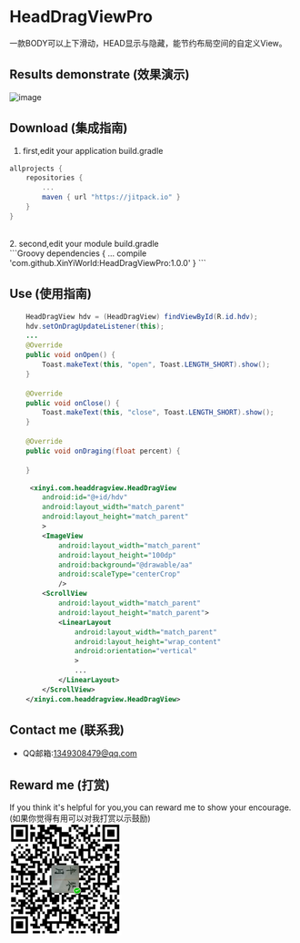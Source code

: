 # HeadDragViewPro
一款BODY可以上下滑动，HEAD显示与隐藏，能节约布局空间的自定义View。

## Results demonstrate (效果演示)
![image](https://github.com/XinYiWorld/HeadDragViewPro/blob/master/result.gif)
## Download (集成指南)
1. first,edit your application build.gradle<br />
```Groovy
allprojects {
    repositories {
        ...
        maven { url "https://jitpack.io" }
    }
}
```
<br />
2. second,edit your module build.gradle<br />
```Groovy
dependencies {
    ...
    compile 'com.github.XinYiWorld:HeadDragViewPro:1.0.0'
}
```


## Use (使用指南)
```Java
    HeadDragView hdv = (HeadDragView) findViewById(R.id.hdv);
    hdv.setOnDragUpdateListener(this);
    ...
    @Override
    public void onOpen() {
        Toast.makeText(this, "open", Toast.LENGTH_SHORT).show();
    }

    @Override
    public void onClose() {
        Toast.makeText(this, "close", Toast.LENGTH_SHORT).show();
    }

    @Override
    public void onDraging(float percent) {

    }
```

```Xml
     <xinyi.com.headdragview.HeadDragView
        android:id="@+id/hdv"
        android:layout_width="match_parent"
        android:layout_height="match_parent"
        >
        <ImageView
            android:layout_width="match_parent"
            android:layout_height="100dp"
            android:background="@drawable/aa"
            android:scaleType="centerCrop"
            />
        <ScrollView
            android:layout_width="match_parent"
            android:layout_height="match_parent">
            <LinearLayout
                android:layout_width="match_parent"
                android:layout_height="wrap_content"
                android:orientation="vertical"
                >
                ...
            </LinearLayout>
        </ScrollView>
    </xinyi.com.headdragview.HeadDragView>
```

## Contact me (联系我)
* QQ邮箱:1349308479@qq.com

## Reward me (打赏)
  If you think it's helpful for you,you can reward me to show your encourage.(如果你觉得有用可以对我打赏以示鼓励)<br/>
  ![image](https://github.com/XinYiWorld/CZSuperAdapters/blob/master/wx.png)
  
